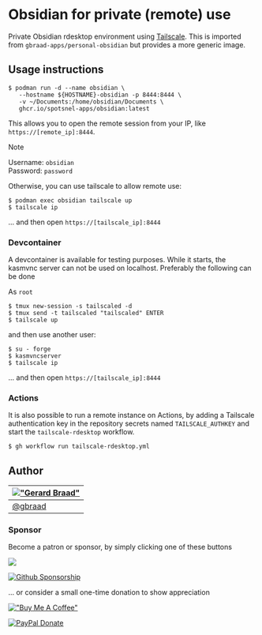 Obsidian for private (remote) use
=================================

Private Obsidian rdesktop environment using [Tailscale](https://tailscale.com). 
This is imported from `gbraad-apps/personal-obsidian` but provides a more generic image.


## Usage instructions

```shell
$ podman run -d --name obsidian \
   --hostname ${HOSTNAME}-obsidian -p 8444:8444 \
   -v ~/Documents:/home/obsidian/Documents \
   ghcr.io/spotsnel-apps/obsidian:latest
```

This allows you to open the remote session from your IP, like
`https://[remote_ip]:8444`. 

> [!NOTE]
> Username: `obsidian`  
> Password: `password`

Otherwise, you can use tailscale to allow remote use:

```shell
$ podman exec obsidian tailscale up
$ tailscale ip
```

... and then open `https://[tailscale_ip]:8444`

### Devcontainer

A devcontainer is available for testing purposes. While it starts, the kasmvnc server
can not be used on localhost. Preferably the following can be done

As `root`
```
$ tmux new-session -s tailscaled -d
$ tmux send -t tailscaled "tailscaled" ENTER
$ tailscale up
```

and then use another user:
```
$ su - forge
$ kasmvncserver
$ tailscale ip
```

... and then open `https://[tailscale_ip]:8444`


### Actions

It is also possible to run a remote instance on Actions, by adding a Tailscale authentication key in the repository secrets named `TAILSCALE_AUTHKEY` and start the `tailscale-rdesktop` workflow.

```
$ gh workflow run tailscale-rdesktop.yml
```

## Author

| [!["Gerard Braad"](http://gravatar.com/avatar/e466994eea3c2a1672564e45aca844d0.png?s=60)](http://gbraad.nl "Gerard Braad <me@gbraad.nl>") |
|---|
| [@gbraad](https://gbraad.nl/social)  |


### Sponsor
Become a patron or sponsor, by simply clicking one of these buttons

[![](https://c5.patreon.com/external/logo/become_a_patron_button.png)](https://www.patreon.com/gbraad)

[![Github Sponsorship](.github/github_sponsor_btn.svg)](https://github.com/sponsors/gbraad)

... or consider a small one-time donation to show appreciation

[!["Buy Me A Coffee"](https://www.buymeacoffee.com/assets/img/custom_images/orange_img.png)](https://www.buymeacoffee.com/gbraad)

[![PayPal Donate](https://www.paypalobjects.com/en_US/i/btn/btn_donate_SM.gif)](https://www.paypal.com/cgi-bin/webscr?cmd=_donations&business=me%40gbraad%2enl&lc=US&item_name=gbraad&currency_code=USD&bn=PP%2dDonationsBF%3abtn_donate_SM%2egif%3aNonHosted)
